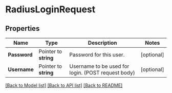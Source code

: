 # RadiusLoginRequest


## Properties

Name | Type | Description | Notes
------------ | ------------- | ------------- | -------------
**Password** | Pointer to **string** | Password for this user. | [optional] 
**Username** | Pointer to **string** | Username to be used for login. (POST request body) | [optional] 





[[Back to Model list]](../README.md#documentation-for-models) [[Back to API list]](../README.md#documentation-for-api-endpoints) [[Back to README]](../README.md)


